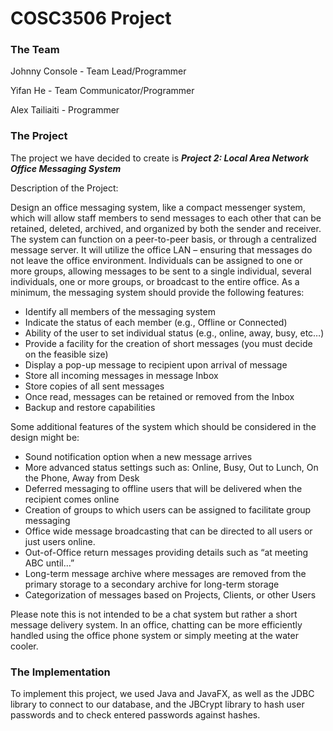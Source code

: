 # COSC3506 Project

### The Team
Johnny Console - Team Lead/Programmer

Yifan He - Team Communicator/Programmer

Alex Tailiaiti - Programmer

### The Project
The project we have decided to create is __*Project 2: Local Area Network Office Messaging System*__

Description of the Project:

Design an office messaging system, like a compact messenger system, which will allow staff members to send messages to each other that can be retained, deleted, archived, and organized by both the sender and receiver. The system can function on a peer-to-peer basis, or through a centralized message server. It will utilize the office LAN – ensuring that messages do not leave the office environment. Individuals can be assigned to one or more groups, allowing messages to be sent to a single individual, several individuals, one or more groups, or broadcast to the entire office.
As a minimum, the messaging system should provide the following features:


* Identify all members of the messaging system
* Indicate the status of each member (e.g., Offline or Connected)
* Ability of the user to set individual status (e.g., online, away, busy, etc…)
* Provide a facility for the creation of short messages (you must decide on the feasible size)
* Display a pop-up message to recipient upon arrival of message
* Store all incoming messages in message Inbox
* Store copies of all sent messages
* Once read, messages can be retained or removed from the Inbox
* Backup and restore capabilities

Some additional features of the system which should be considered in the design might be:
* Sound notification option when a new message arrives
* More advanced status settings such as: Online, Busy, Out to Lunch, On the Phone, Away from Desk
* Deferred messaging to offline users that will be delivered when the recipient comes online
* Creation of groups to which users can be assigned to facilitate group messaging
* Office wide message broadcasting that can be directed to all users or just users online.
* Out-of-Office return messages providing details such as “at meeting ABC until…”
* Long-term message archive where messages are removed from the primary storage to a secondary archive for long-term storage
* Categorization of messages based on Projects, Clients, or other Users

Please note this is not intended to be a chat system but rather a short message delivery system. In an office, chatting can be more efficiently handled using the office phone system or simply meeting at the water cooler.

### The Implementation
To implement this project, we used Java and JavaFX, as well as the JDBC library to connect to our database, and the
JBCrypt library to hash user passwords and to check entered passwords against hashes.